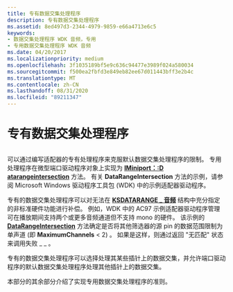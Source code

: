 ```yaml
---
title: 专有数据交集处理程序
description: 专有数据交集处理程序
ms.assetid: 8ed497d3-2344-4979-9859-e66a4713e6c5
keywords:
- 数据交集处理程序 WDK 音频，专用
- 专用数据交集处理程序 WDK 音频
ms.date: 04/20/2017
ms.localizationpriority: medium
ms.openlocfilehash: 3f1035189bf5e9c636c94477e3989f024a580034
ms.sourcegitcommit: f500ea2fbfd3e849eb82ee67d011443bff3e2b4c
ms.translationtype: MT
ms.contentlocale: zh-CN
ms.lasthandoff: 08/31/2020
ms.locfileid: "89211347"
---
```

# <a name="proprietary-data-intersection-handlers"></a>专有数据交集处理程序


## <span id="proprietary_data_intersection_handlers"></span><span id="PROPRIETARY_DATA_INTERSECTION_HANDLERS"></span>


可以通过编写适配器的专有处理程序来克服默认数据交集处理程序的限制。 专用处理程序在微型端口驱动程序对象上实现为 [**IMiniport：:D atarangeintersection**](/windows-hardware/drivers/ddi/portcls/nf-portcls-iminiport-datarangeintersection) 方法。 有关 **DataRangeIntersection** 方法的示例，请参阅 Microsoft Windows 驱动程序工具包 (WDK) 中的示例适配器驱动程序。

专有的数据交集处理程序可以对无法在 [**KSDATARANGE \_ 音频**](/windows-hardware/drivers/ddi/ksmedia/ns-ksmedia-ksdatarange_audio) 结构中充分指定的非标准硬件功能进行补偿。 例如，WDK 中的 AC97 示例适配器驱动程序管理可在播放期间支持两个或更多音频通道但不支持 mono 的硬件。 该示例的 [**DataRangeIntersection**](/windows-hardware/drivers/ddi/portcls/nf-portcls-iminiport-datarangeintersection) 方法确定是否将其他筛选器的源 pin 的数据范围限制为单声道 (即 **MaximumChannels** &lt; 2) 。 如果是这样，则通过返回 "无匹配" 状态来调用失败 \_ \_ 。

专有的数据交集处理程序可以选择处理其某些插针上的数据交集，并允许端口驱动程序的默认数据交集处理程序处理其他插针上的数据交集。

本部分的其余部分介绍了实现专用数据交集处理程序的准则。

 

